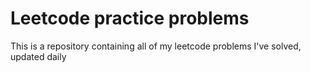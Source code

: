 # Leetcode practice problems


This is a repository containing all of my leetcode problems I've solved, updated daily 
